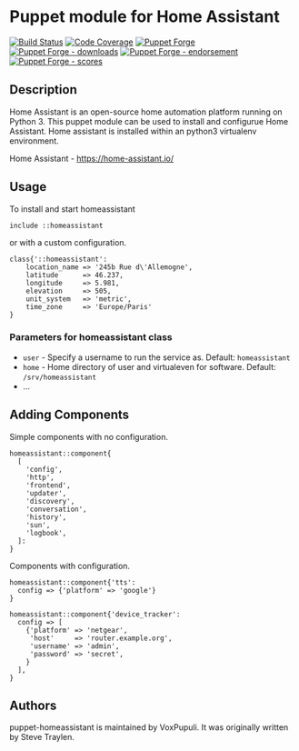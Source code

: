 # Puppet module for Home Assistant 

[![Build Status](https://travis-ci.org/voxpupuli/puppet-homeassistant.png?branch=master)](https://travis-ci.org/voxpupuli/puppet-homeassistant)
[![Code Coverage](https://coveralls.io/repos/github/voxpupuli/puppet-homeassistant/badge.svg?branch=master)](https://coveralls.io/github/voxpupuli/puppet-homeassistant)
[![Puppet Forge](https://img.shields.io/puppetforge/v/puppet/homeassistant.svg)](https://forge.puppetlabs.com/puppet/homeassistant)
[![Puppet Forge - downloads](https://img.shields.io/puppetforge/dt/puppet/homeassistant.svg)](https://forge.puppetlabs.com/puppet/homeassistant)
[![Puppet Forge - endorsement](https://img.shields.io/puppetforge/e/puppet/homeassistant.svg)](https://forge.puppetlabs.com/puppet/homeassistant)
[![Puppet Forge - scores](https://img.shields.io/puppetforge/f/puppet/homeassistant.svg)](https://forge.puppetlabs.com/puppet/homeassistant)

## Description
Home Assistant is an open-source home automation platform running on Python 3. This
puppet module can be used to install and configurue Home Assistant.
Home assistant is installed within an python3 virtualenv environment.

Home Assistant - https://home-assistant.io/

## Usage
To install and start homeassistant

```puppet
include ::homeassistant
```

or with a custom configuration.

```puppet
class{'::homeassistant':
    location_name => '245b Rue d\'Allemogne',
    latitude      => 46.237,
    longitude     => 5.981,
    elevation     => 505,
    unit_system   => 'metric',
    time_zone     => 'Europe/Paris'
}

```

### Parameters for homeassistant class
* `user` - Specify a username to run the service as. Default: `homeassistant`
* `home` - Home directory of user and virtualeven for software. Default: `/srv/homeassistant`
* ...

## Adding Components
Simple components with no configuration.

```puppet
homeassistant::component{
  [
    'config',
    'http',
    'frontend',
    'updater',
    'discovery',
    'conversation',
    'history',
    'sun',
    'logbook',
  ]:
}
```

Components with configuration.

```puppet
homeassistant::component{'tts':
  config => {'platform' => 'google'}
} 

homeassistant::component{'device_tracker':
  config => [
    {'platform' => 'netgear',
     'host'     => 'router.example.org',
     'username' => 'admin',
     'password' => 'secret',
    }
  ],
}
```


## Authors
puppet-homeassistant is maintained by VoxPupuli. It was
originally written by Steve Traylen.

